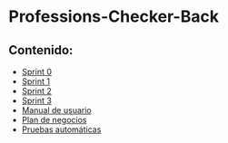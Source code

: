 # Professions-Checker-Back
## Contenido:
* [Sprint 0](Entrega-1-(Sprint-0))
* [Sprint 1](Entrega-2-(Sprint-1))
* [Sprint 2](Entrega-3-(Sprint-2))
* [Sprint 3](Entrega-4-(Sprint-3))
* [Manual de usuario](Manual-de-usuario)
* [Plan de negocios](Plan-de-negocios)
* [Pruebas automáticas](Pruebas-automáticas-de-software)
